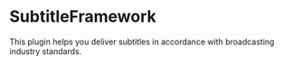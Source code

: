 # SubtitleFramework
This plugin helps you deliver subtitles in accordance with broadcasting industry standards.
